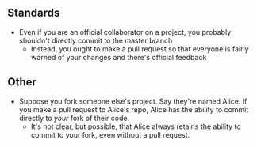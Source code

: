## Standards
* Even if you are an official collaborator on a project, you probably shouldn't directly commit to the master branch
  * Instead, you ought to make a pull request so that everyone is fairly warned of your changes and there's official feedback


## Other
* Suppose you fork someone else's project. Say they're named Alice. If you make a pull request to Alice's repo, Alice has the ability to commit directly to *your* fork of their code.
  * It's not clear, but possible, that Alice always retains the ability to commit to your fork, even without a pull request.
